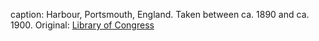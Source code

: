 caption: Harbour, Portsmouth, England. Taken between ca. 1890 and ca. 1900. Original: [Library of Congress](http://www.loc.gov/pictures/item/2002708061/)
